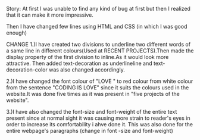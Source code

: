 Story:
At first I was unable to find any kind of bug at first but then I realized that it can make it more impressive.

Then I have changed few lines using HTML and CSS (in which I was good enough)

CHANGE
1.)I have created two divisions to underline two different words of a same line in different colours(Used at RECENT PROJECTS).Then made the display property of the first division to inline.As it would look more attractive.
Then added text-decoration as underlineline and text-decoration-color was also changed accordingly.

2.)I have changed the font colour of "LOVE " to red colour from white colour from the sentence "CODING IS LOVE" since it suits the colours used in the website.It was done five times as it was present in "five projects of the website".

3.)I have also changed the font-size and font-weight of the entire text present since at normal sight it was causing more strain to reader's eyes in order to increase its comfortability i ahve done it.
This was also done for the entire webpage's paragraphs (change in font -size and font-weight)
